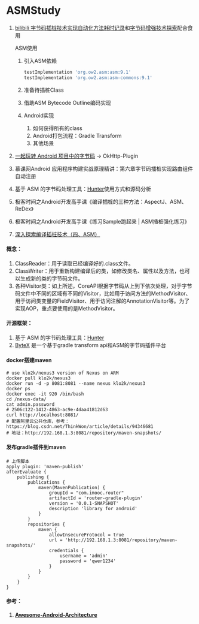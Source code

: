 # ASMStudy
1. [bilibili 字节码插桩技术实现自动化方法耗时记录](https://www.bilibili.com/video/BV1Tv4y1f7h4?p=1)和[字节码增强技术探索](https://tech.meituan.com/2019/09/05/java-bytecode-enhancement.html)配合食用

   ASM使用

   1. 引入ASM依赖

      ```groovy
      testImplementation 'org.ow2.asm:asm:9.1'
      testImplementation 'org.ow2.asm:asm-commons:9.1'
      ```

   2. 准备待插桩Class

   3. 借助ASM Bytecode Outline编码实现

   4. Android实现

      1. 如何获得所有的class
      2. Android打包流程：Gradle Transform
      3. 其他场景

2. [一起玩转 Android 项目中的字节码](https://mp.weixin.qq.com/s?__biz=MzA5MzI3NjE2MA==&mid=2650244795&idx=1&sn=cdfc4acec8b0d2b5c82fd9d884f32f09&chksm=886377d4bf14fec2fc822cd2b3b6069c36cb49ea2814d9e0e2f4a6713f4e86dfc0b1bebf4d39&mpshare=1&scene=1&srcid=1217NjDpKNvdgalsqBQLJXjX%23rd) -> OkHttp-Plugin

3. 慕课网Android 应用程序构建实战原理精讲：第六章字节码插桩实现路由组件自动注册

4. 基于 ASM 的字节码处理工具：[Hunter](https://github.com/Leaking/Hunter)使用方式和源码分析

5. 极客时间之Android开发高手课《编译插桩的三种方法：AspectJ、ASM、ReDex》

6. 极客时间之Android开发高手课《练习Sample跑起来 | ASM插桩强化练习》

8. [深入探索编译插桩技术（四、ASM）](https://juejin.im/post/5e8d87c4f265da47ad218e6b)

#### 概念：

1. ClassReader：用于读取已经编译好的.class文件。
2. ClassWriter：用于重新构建编译后的类，如修改类名、属性以及方法，也可以生成新的类的字节码文件。
3. 各种Visitor类：如上所述，CoreAPI根据字节码从上到下依次处理，对于字节码文件中不同的区域有不同的Visitor，比如用于访问方法的MethodVisitor、用于访问类变量的FieldVisitor、用于访问注解的AnnotationVisitor等。为了实现AOP，重点要使用的是MethodVisitor。

#### 开源框架：

1. 基于 ASM 的字节码处理工具：[Hunter](https://github.com/Leaking/Hunter)
1. [ByteX](https://github.com/bytedance/ByteX) 是一个基于gradle transform api和ASM的字节码插件平台

#### docker搭建maven

```shell
# use klo2k/nexus3 version of Nexus on ARM
docker pull klo2k/nexus3
docker run -d -p 8081:8081 --name nexus klo2k/nexus3
docker ps
docker exec -it 920 /bin/bash
cd /nexus-data/
cat admin.password
# 2506c122-1412-4863-ac9e-4daa41812d63
curl http://localhost:8081/
# 配置阿里云公共仓库，参考：https://blog.csdn.net/ThinkWon/article/details/94346681
# 地址：http://192.168.1.3:8081/repository/maven-snapshots/
```

#### 发布gradle插件到maven

```shell
# 上传脚本
apply plugin: 'maven-publish'
afterEvaluate {
    publishing {
        publications {
            maven(MavenPublication) {
                groupId = "com.imooc.router"
                artifactId = 'router-gradle-plugin'
                version = '0.0.1-SNAPSHOT'
                description 'library for android'
            }
        }
        repositories {
            maven {
                allowInsecureProtocol = true
                url = 'http://192.168.1.3:8081/repository/maven-snapshots/'
                credentials {
                    username = 'admin'
                    password = 'qwer1234'
                }
            }
        }
    }
}
```

#### 参考：

1. **[Awesome-Android-Architecture](https://github.com/JsonChao/Awesome-Android-Architecture)**
